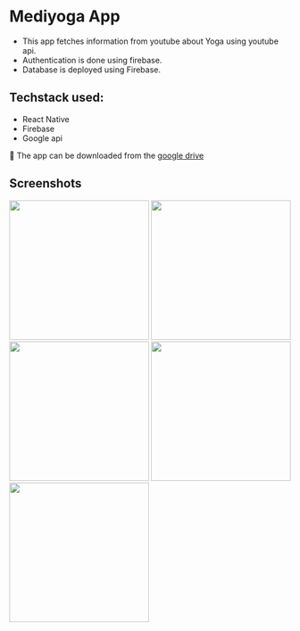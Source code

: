 # Mediyoga App
- This app fetches information from youtube about Yoga using youtube api.
- Authentication is done using firebase.
- Database is deployed using Firebase.

## Techstack used:
- React Native
- Firebase
- Google api

🔗 The app can be downloaded from the [google drive](https://drive.google.com/file/d/1Yv4FKjcJ-TgrFnI_1XZTuyEVLDvpQF45/view?usp=sharing)

## Screenshots
<img src="https://user-images.githubusercontent.com/61818015/169644455-099a198a-c169-4ecb-8207-58ef7be4029a.jpg" width="250">
<img src="https://user-images.githubusercontent.com/61818015/169644457-8a92d67d-7f19-492d-97fd-e383ed40290a.jpg" width="250">
<img src="https://user-images.githubusercontent.com/61818015/169644459-b7a7ce1b-7cff-4c4f-8d67-a858d3656604.jpg" width="250">
<img src="https://user-images.githubusercontent.com/61818015/169644462-0d3308e0-d8e6-4572-ba99-30adb859bca0.jpg" width="250">
<img src="https://user-images.githubusercontent.com/61818015/169644464-b21dc5a2-1285-42e7-9e01-8a2dc34c0b07.jpg" width="250">


